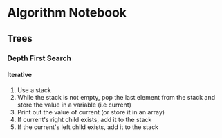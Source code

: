 # Algorithm Notebook

## Trees

### Depth First Search

#### Iterative

1. Use a stack
2. While the stack is not empty, pop the last element from the stack and store the value in a variable (i.e current)
3. Print out the value of current (or store it in an array)
4. If current's right child exists, add it to the stack
5. If the current's left child exists, add it to the stack

